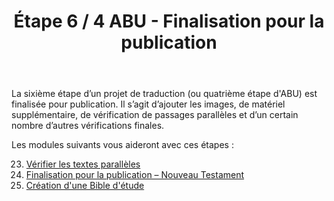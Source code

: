 ﻿---
title: Étape 6 / 4 ABU - Finalisation pour la publication
---
La sixième étape d’un projet de traduction (ou quatrième étape d'ABU) est finalisée pour publication. Il s’agit d’ajouter les images, de matériel supplémentaire, de vérification de passages parallèles et d’un certain nombre d’autres vérifications finales.

Les modules suivants vous aideront avec ces étapes :

23. [Vérifier les textes parallèles](23.PP.md)
24. [Finalisation pour la publication – Nouveau Testament](24.FFP.md)
25. [Création d'une Bible d'étude](25.StudyBibles.md)
 
